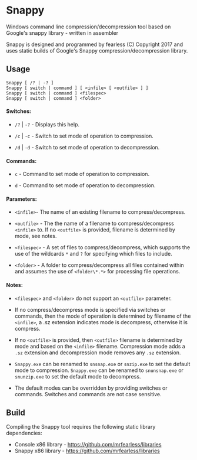 # Snappy
Windows command line compression/decompression tool based on Google's snappy library - written in assembler

Snappy is designed and programmed by fearless (C) Copyright 2017 and uses static builds of Google's Snappy compression/decompression library.



## Usage

```
Snappy [ /? | -? ]
Snappy [ switch | command ] [ <infile> [ <outfile> ] ]
Snappy [ switch | command ] <filespec>
Snappy [ switch | command ] <folder>
```



#### Switches:     

- `/?` | `-?` - Displays this help.

- `/c` | `-c` - Switch to set mode of operation to compression.
- `/d` | `-d` - Switch to set mode of operation to decompression.



#### Commands:

- `c` - Command to set mode of operation to compression.

- `d` - Command to set mode of operation to decompression.



#### Parameters:

- `<infile>`- The name of an existing filename to compress/decompress.

- `<outfile>` - The the name of a filename to compress/decompress `<infile>` to. If no `<outfile>` is provided, filename is determined by mode, see notes.
- `<filespec>` - A set of files to compress/decompress, which supports the use of the wildcards `*` and `?` for specifying which files to include.
- `<folder>` - A folder to compress/decompress all files contained within and assumes the use of `<folder\*.*>` for processing file operations.



#### Notes:

- `<filespec>` and `<folder>` do not support an `<outfile>` parameter.

- If no compress/decompress mode is specified via switches or commands, then the mode of operation is determined by filename of the `<infile>`, a .sz extension indicates mode is decompress, otherwise it is compress.

- If no `<outfile>` is provided, then `<outfile>` filename is determined by mode and based on the `<infile>` filename. Compression mode adds a `.sz` extension and decompression mode removes any `.sz` extension.

- `Snappy.exe` can be renamed to `snsnap.exe` or `snzip.exe` to set the default mode to compression.
  `Snappy.exe` can be renamed to `snunsnap.exe` or `snunzip.exe` to set the default mode to decompress.

- The default modes can be overridden by providing switches or commands.
  Switches and commands are not case sensitive.




## Build

Compiling the Snappy tool requires the following static library dependencies: 

- Console x86 library - https://github.com/mrfearless/libraries
- Snappy x86 library - https://github.com/mrfearless/libraries
